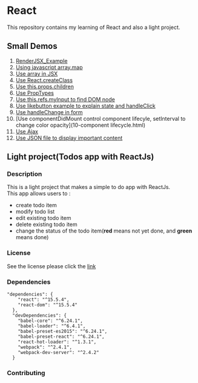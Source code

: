 # React

This repository contains my learning of React and also a light project.   
       
    
 
## Small Demos      
1. [RenderJSX_Example](1-renderJSX.html)               
1. [Using javascript array.map](2-javascript(map).html)             
1. [Use array in JSX](3-useArray.html)                  
1. [Use React.createClass](4-createClass_pros.html)                         
1. [Use this.props.children](5-this_props_children.html)                                                                   
1. [Use PropTypes](6-PropTypes.html)                             
1. [Use this.refs.myInput to find DOM node](7-findDOMnode.html)                                                          
1. [Use likebutton example to explain state and handleClick](8-likeButtonExample.html)                                
1. [Use handleChange in form](9-formExample.html)                                   
1. [Use componentDidMount control component lifecyle, setInterval to change color opacity](10-component lifecycle.html)                
1. [Use Ajax](11-gist.html)                
1. [Use JSON file to display important content](12-mostStarsProjectIngithub.html)                      
               
## Light project(Todos app with ReactJs)       
### Description
This is a light project that makes a simple to do app with ReactJs.                           
This app allows users to :              
- create todo item                 
- modify todo list                   
- edit existing todo item              
- delete existing todo item                 
- change the status of the todo item(**red** means not yet done, and **green** means done)             
             
### License
See the license please click the [link](projectHere/LICENSE)                
                   
### Dependencies           
```
"dependencies": {
    "react": "^15.5.4",
    "react-dom": "^15.5.4"
  },
  "devDependencies": {
    "babel-core": "^6.24.1",
    "babel-loader": "^6.4.1",
    "babel-preset-es2015": "^6.24.1",
    "babel-preset-react": "^6.24.1",
    "react-hot-loader": "^1.3.1",
    "webpack": "^2.4.1",
    "webpack-dev-server": "^2.4.2"
  }
```                  
           
### Contributing         

